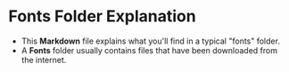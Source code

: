# **Fonts Folder Explanation**

- This **Markdown** file explains what you'll find in a typical "fonts" folder.
- A **Fonts** folder usually contains files that have been downloaded from the internet.
